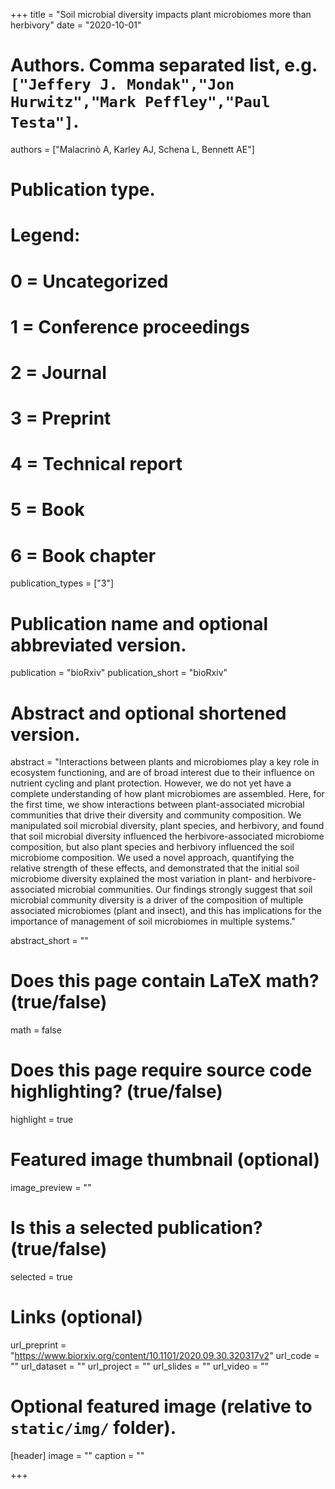 +++
title = "Soil microbial diversity impacts plant microbiomes more than herbivory"
date = "2020-10-01"

# Authors. Comma separated list, e.g. `["Jeffery J. Mondak","Jon Hurwitz","Mark Peffley","Paul Testa"]`.
authors = ["Malacrinò A, Karley AJ, Schena L, Bennett AE"]

# Publication type.
# Legend:
# 0 = Uncategorized
# 1 = Conference proceedings
# 2 = Journal
# 3 = Preprint
# 4 = Technical report
# 5 = Book
# 6 = Book chapter
publication_types = ["3"]

# Publication name and optional abbreviated version.
publication = "bioRxiv"
publication_short = "bioRxiv"

# Abstract and optional shortened version.
abstract = "Interactions between plants and microbiomes play a key role in ecosystem functioning, and are of broad interest due to their influence on nutrient cycling and plant protection. However, we do not yet have a complete understanding of how plant microbiomes are assembled. Here, for the first time, we show interactions between plant-associated microbial communities that drive their diversity and community composition. We manipulated soil microbial diversity, plant species, and herbivory, and found that soil microbial diversity influenced the herbivore-associated microbiome composition, but also plant species and herbivory influenced the soil microbiome composition. We used a novel approach, quantifying the relative strength of these effects, and demonstrated that the initial soil microbiome diversity explained the most variation in plant- and herbivore-associated microbial communities. Our findings strongly suggest that soil microbial community diversity is a driver of the composition of multiple associated microbiomes (plant and insect), and this has implications for the importance of management of soil microbiomes in multiple systems."

abstract_short = ""

# Does this page contain LaTeX math? (true/false)
math = false

# Does this page require source code highlighting? (true/false)
highlight = true

# Featured image thumbnail (optional)
image_preview = ""

# Is this a selected publication? (true/false)
selected = true

# Links (optional)
url_preprint = "https://www.biorxiv.org/content/10.1101/2020.09.30.320317v2"
url_code = ""
url_dataset = ""
url_project = ""
url_slides = ""
url_video = ""

# Optional featured image (relative to `static/img/` folder).
[header]
image = ""
caption = ""

+++
